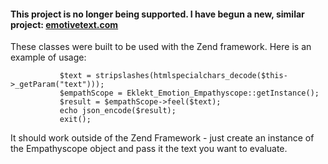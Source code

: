 #### This project is no longer being supported. I have begun a new, similar project: [emotivetext.com](https://github.com/jessefulton/emotivetext.com)


These classes were built to be used with the Zend framework. Here is an example of usage:

               $text = stripslashes(htmlspecialchars_decode($this->_getParam("text")));
               $empathScope = Eklekt_Emotion_Empathyscope::getInstance();
               $result = $empathScope->feel($text);
               echo json_encode($result);
               exit();

It should work outside of the Zend Framework - just create an instance of the Empathyscope object and pass it the text you want to evaluate.